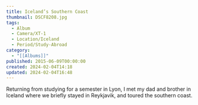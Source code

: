 ```yaml
---
title: Iceland’s Southern Coast
thumbnail: DSCF8208.jpg
tags:
  - Album
  - Camera/XT-1
  - Location/Iceland
  - Period/Study-Abroad
category:
  - "[[Albums]]"
published: 2015-06-09T00:00:00
created: 2024-02-04T14:18
updated: 2024-02-04T16:48
---
```

Returning from studying for a semester in Lyon, I met my dad and brother in Iceland where we briefly stayed in Reykjavik, and toured the southern coast.
